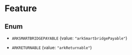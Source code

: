 
# Feature

## Enum


* `ARKSMARTBRIDGEPAYABLE` (value: `"arkSmartbridgePayable"`)

* `ARKRETURNABLE` (value: `"arkReturnable"`)



